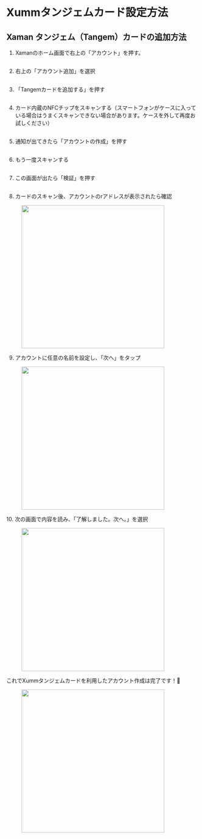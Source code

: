 # Xummタンジェムカード設定方法

## **Xaman タンジェム（Tangem）カードの追加方法**

1. Xamanのホーム画面で右上の「アカウント」を押す。

<figure><img src="../.gitbook/assets/2nd account (1).jpg" alt=""><figcaption></figcaption></figure>

2. 右上の「アカウント追加」を選択

<figure><img src="../.gitbook/assets/account tsuika.jpg" alt=""><figcaption></figcaption></figure>



3. 「Tangemカードを追加する」を押す

<figure><img src="../.gitbook/assets/tangemcard tsuika (1).png" alt=""><figcaption></figcaption></figure>

4. カード内蔵のNFCチップをスキャンする（スマートフォンがケースに入っている場合はうまくスキャンできない場合があります。ケースを外して再度お試しください）

<figure><img src="../.gitbook/assets/IMG_0019.PNG.png" alt=""><figcaption></figcaption></figure>

5. 通知が出てきたら「アカウントの作成」を押す

<figure><img src="../.gitbook/assets/IMG_0031.PNG.png" alt=""><figcaption></figcaption></figure>

6. もう一度スキャンする

<figure><img src="../.gitbook/assets/IMG_0029.PNG.png" alt=""><figcaption></figcaption></figure>

7. この画面が出たら「検証」を押す

<figure><img src="../.gitbook/assets/IMG_0018.png" alt=""><figcaption></figcaption></figure>

8. カードのスキャン後、アカウントのrアドレスが表示されたら確認

<figure><img src="../.gitbook/assets/IMG_0021 (1).PNG" alt="" width="375"><figcaption></figcaption></figure>

9. アカウントに任意の名前を設定し、「次へ」をタップ

<figure><img src="../.gitbook/assets/IMG_0023.png" alt="" width="375"><figcaption></figcaption></figure>

10\. 次の画面で内容を読み、「了解しました。次へ。」を選択

<figure><img src="../.gitbook/assets/IMG_0382.PNG" alt="" width="375"><figcaption></figcaption></figure>

これでXummタンジェムカードを利用したアカウント作成は完了です！🥳

<figure><img src="../.gitbook/assets/IMG_0383.PNG" alt="" width="375"><figcaption></figcaption></figure>
